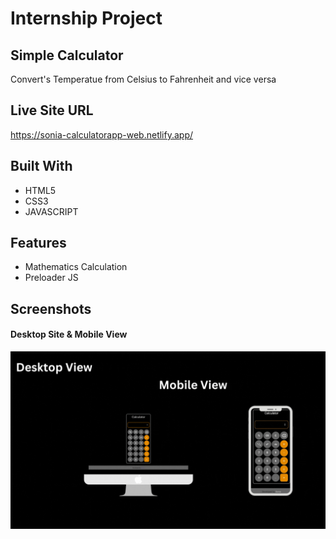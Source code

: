 
# Internship Project

## Simple Calculator
Convert's Temperatue from Celsius to Fahrenheit and vice versa

## Live Site URL
https://sonia-calculatorapp-web.netlify.app/

## Built With 
- HTML5
- CSS3
- JAVASCRIPT

## Features
- Mathematics Calculation
- Preloader JS

## Screenshots
#### Desktop Site & Mobile View 
![image](https://github.com/Sbaidya60/OIBGRIP/blob/main/Desktop%20View%20(1).gif)
